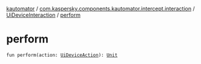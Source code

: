 [kautomator](../../index.md) / [com.kaspersky.components.kautomator.intercept.interaction](../index.md) / [UiDeviceInteraction](index.md) / [perform](./perform.md)

# perform

`fun perform(action: `[`UiDeviceAction`](../../com.kaspersky.components.kautomator.intercept.operation/-ui-device-action.md)`): `[`Unit`](https://kotlinlang.org/api/latest/jvm/stdlib/kotlin/-unit/index.html)